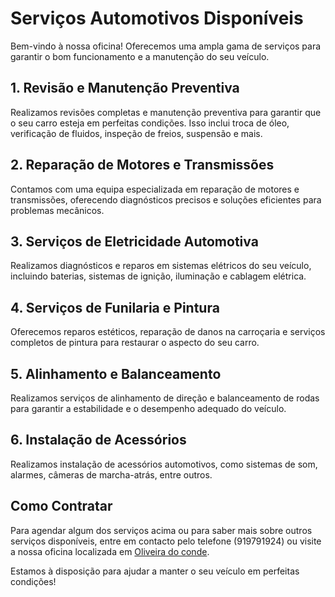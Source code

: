 # Serviços Automotivos Disponíveis

Bem-vindo à nossa oficina! Oferecemos uma ampla gama de serviços para garantir o bom funcionamento e a manutenção do seu veículo.

## 1. Revisão e Manutenção Preventiva

Realizamos revisões completas e manutenção preventiva para garantir que o seu carro esteja em perfeitas condições. Isso inclui troca de óleo, verificação de fluidos, inspeção de freios, suspensão e mais.

## 2. Reparação de Motores e Transmissões

Contamos com uma equipa especializada em reparação de motores e transmissões, oferecendo diagnósticos precisos e soluções eficientes para problemas mecânicos.

## 3. Serviços de Eletricidade Automotiva

Realizamos diagnósticos e reparos em sistemas elétricos do seu veículo, incluindo baterias, sistemas de ignição, iluminação e cablagem elétrica.

## 4. Serviços de Funilaria e Pintura

Oferecemos reparos estéticos, reparação de danos na carroçaria e serviços completos de pintura para restaurar o aspecto do seu carro.

## 5. Alinhamento e Balanceamento

Realizamos serviços de alinhamento de direção e balanceamento de rodas para garantir a estabilidade e o desempenho adequado do veículo.

## 6. Instalação de Acessórios

Realizamos instalação de acessórios automotivos, como sistemas de som, alarmes, câmeras de marcha-atrás, entre outros.

## Como Contratar

Para agendar algum dos serviços acima ou para saber mais sobre outros serviços disponíveis, entre em contacto pelo telefone (919791924) ou visite a nossa oficina localizada em [Oliveira do conde](#).

Estamos à disposição para ajudar a manter o seu veículo em perfeitas condições!


